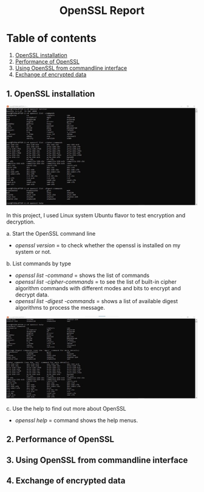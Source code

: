 <h1 align=center> OpenSSL Report <h1>
  
# Table of contents
  
1. [OpenSSL installation](#installation)
2. [Performance of OpenSSL](#performance)
3. [Using OpenSSL from commandline interface](#cmd)
4. [Exchange of encrypted data](#exchanged)

## 1. OpenSSL installation <a name="installation"></a>
  ![Task 1](Task1-a,b.jpg)
  
  <p> In this project, I used Linux system Ubuntu flavor to test encryption and decryption.</p>

   <p>a. Start the OpenSSL command line
      <ul>
         <li><i>openssl version</i> = to check whether the openssl is installed on my system or not.</li>
      </ul>
   </p>

   <p>b. List commands by type 
      <ul>
        <li><i>openssl list -command</i> = shows the list of commands</li>
        <li><i>openssl list -cipher-commands</i> = to see the list of built-in cipher algorithm commands with different modes and bits to encrypt and decrypt data.</li>
        <li><i>openssl list -digest -commands</i> = shows a list of available digest algorithms to process the message.</li>
      </ul>
    </p>
    
  ![Task 1](Task1-c.jpg)

   <p> c. Use the help to find out more about OpenSSL
      <ul>
        <li><i>openssl help</i> = command shows the help menus.</li>
      </ul>
   </p>
   
## 2. Performance of OpenSSL <a name="performance"></a>
 
## 3. Using OpenSSL from commandline interface<a name="cmd"></a>
 
## 4. Exchange of encrypted data <a name="exchanged"></a>
  
